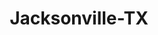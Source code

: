 ---
title: Jacksonville-TX
slug: jacksonville-tx
f_state:
- cms/state/texas.md
f_locations:
- cms/payday-loan/advance-america-2415.md
- cms/payday-loan/cash-advantedge-6627.md
- cms/payday-loan/cash-now-8076.md
- cms/payday-loan/downtown-exchange-16163.md
- cms/payday-loan/downtown-exchange-16164.md
- cms/payday-loan/green-go-check-cashing-19196.md
- cms/payday-loan/green-go-check-cashing-19197.md
- cms/payday-loan/loan-express-20429.md
updated-on: '2024-05-30T13:41:28.615Z'
created-on: '2024-05-30T13:41:28.615Z'
published-on: '2024-05-30T13:54:32.469Z'
f_city: Jacksonville
layout: '[city].html'
tags: city
---